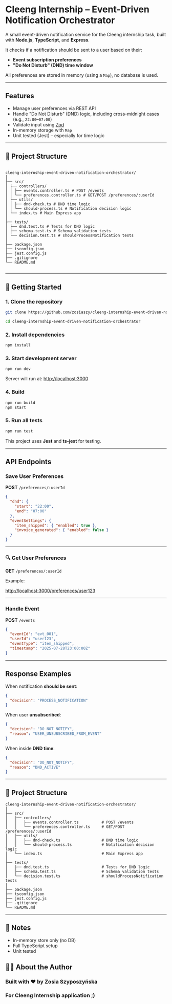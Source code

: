 # Cleeng Internship – Event-Driven Notification Orchestrator

A small event-driven notification service for the Cleeng internship task, built with **Node.js**, **TypeScript**, and **Express**.

It checks if a notification should be sent to a user based on their:
- **Event subscription preferences**
- **"Do Not Disturb" (DND) time window**

All preferences are stored in memory (using a `Map`), no database is used.

---

## Features

- Manage user preferences via REST API
- Handle "Do Not Disturb" (DND) logic, including cross-midnight cases (e.g., `22:00`–`07:00`)
- Validate input using [Zod](https://zod.dev)
- In-memory storage with `Map`
- Unit tested (Jest) – especially for time logic

---

## 📁 Project Structure

<pre lang="markdown"><code>
cleeng-internship-event-driven-notification-orchestrator/
│
├── src/
│ ├── controllers/
│ │ ├── events.controller.ts # POST /events
│ │ └── preferences.controller.ts # GET/POST /preferences/:userId
│ ├── utils/
│ │ ├── dnd-check.ts # DND time logic
│ │ └── should-process.ts # Notification decision logic
│ └── index.ts # Main Express app
│
├── tests/
│ ├── dnd.test.ts # Tests for DND logic
│ ├── schema.test.ts # Schema validation tests
│ └── decision.test.ts # shouldProcessNotification tests
│
├── package.json
├── tsconfig.json
├── jest.config.js
├── .gitignore
└── README.md

</code></pre>
---

## 🚀 Getting Started

### 1. Clone the repository
```bash
git clone https://github.com/zosiaszy/cleeng-internship-event-driven-notification-orchestrator.git
```
```bash
cd cleeng-internship-event-driven-notification-orchestrator
```
### 2. Install dependencies
```bash
npm install
```

### 3. Start development server
```bash
npm run dev
```
Server will run at: [http://localhost:3000](http://localhost:3000)

### 4. Build 
```bash
npm run build
npm start
```

### 5. Run all tests
```bash
npm run test
```
This project uses **Jest** and **ts-jest** for testing.

---

##  API Endpoints

###  Save User Preferences

**POST** `/preferences/:userId`

```json
{
  "dnd": {
    "start": "22:00",
    "end": "07:00"
  },
  "eventSettings": {
    "item_shipped": { "enabled": true },
    "invoice_generated": { "enabled": false }
  }
}
```

---

### 🔍 Get User Preferences

**GET** `/preferences/:userId`

Example:

[http://localhost:3000/preferences/user123](http://localhost:3000/preferences/user123)

---

### Handle Event

**POST** `/events`

```json
{
  "eventId": "evt_001",
  "userId": "user123",
  "eventType": "item_shipped",
  "timestamp": "2025-07-28T23:00:00Z"
}
```

---

## Response Examples

When notification **should be sent**:

```json
{
  "decision": "PROCESS_NOTIFICATION"
}
```

When user **unsubscribed**:

```json
{
  "decision": "DO_NOT_NOTIFY",
  "reason": "USER_UNSUBSCRIBED_FROM_EVENT"
}
```

When inside **DND time**:

```json
{
  "decision": "DO_NOT_NOTIFY",
  "reason": "DND_ACTIVE"
}
```

---

## 📁 Project Structure

```
cleeng-internship-event-driven-notification-orchestrator/
│
├── src/
│   ├── controllers/
│   │   ├── events.controller.ts          # POST /events
│   │   └── preferences.controller.ts     # GET/POST /preferences/:userId
│   ├── utils/
│   │   ├── dnd-check.ts                  # DND time logic
│   │   └── should-process.ts             # Notification decision logic
│   └── index.ts                          # Main Express app
│
├── tests/
│   ├── dnd.test.ts                       # Tests for DND logic
│   ├── schema.test.ts                    # Schema validation tests
│   └── decision.test.ts                  # shouldProcessNotification tests
│
├── package.json
├── tsconfig.json
├── jest.config.js
├── .gitignore
└── README.md
```

---

## 📌 Notes

- In-memory store only (no DB)
- Full TypeScript setup
- Unit tested

## 🙋‍♀️ About the Author

### Built with ❤️ by Zosia Szyposzyńska
### For Cleeng Internship application ;)
